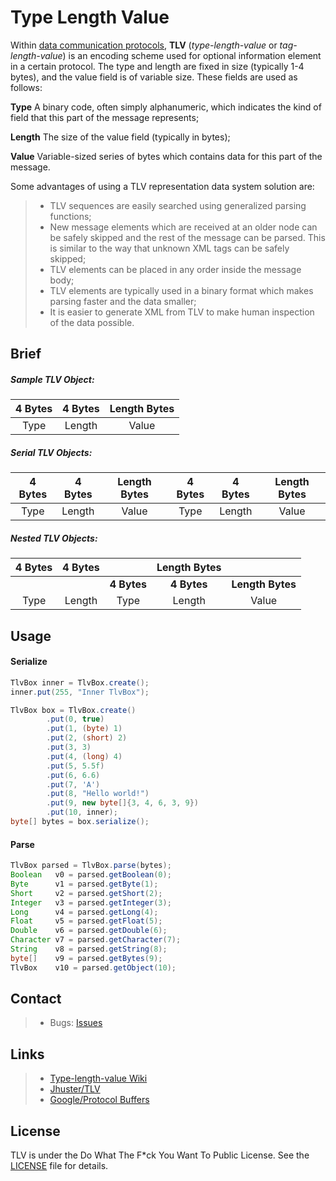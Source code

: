 # Type Length Value

Within [data communication protocols](https://en.wikipedia.org/wiki/Data_communication_protocol), **TLV** (*type-length-value* or *tag-length-value*) is an encoding scheme used for optional information element in a certain protocol.
The type and length are fixed in size (typically 1-4 bytes), and the value field is of variable size. These fields are used as follows:

**Type**
A binary code, often simply alphanumeric, which indicates the kind of field that this part of the message represents;

**Length**
The size of the value field (typically in bytes);

**Value**
Variable-sized series of bytes which contains data for this part of the message.

Some advantages of using a TLV representation data system solution are:

> * TLV sequences are easily searched using generalized parsing functions;
> * New message elements which are received at an older node can be safely skipped and the rest of the message can be parsed. This is similar to the way that unknown XML tags can be safely skipped;
> * TLV elements can be placed in any order inside the message body;
> * TLV elements are typically used in a binary format which makes parsing faster and the data smaller;
> * It is easier to generate XML from TLV to make human inspection of the data possible.

## Brief

##### Sample TLV Object:

| 4 Bytes | 4 Bytes | Length Bytes  |
| :---:   | :---:   | :---:         |
| Type    | Length  | Value         |

##### Serial TLV Objects:

| 4 Bytes | 4 Bytes | Length Bytes | 4 Bytes | 4 Bytes | Length Bytes |
| :---:   | :---:   | :---:        | :---:   | :---:   | :---:        |
| Type    | Length  | Value        | Type    | Length  | Value        |

##### Nested TLV Objects:
| 4 Bytes | 4 Bytes |             | Length Bytes |                  |
| :---:   | :---:   | :---:       | :---:        | :---:            |
|         |         | **4 Bytes** | **4 Bytes**  | **Length Bytes** |
| Type    | Length  | Type        | Length       | Value            |

## Usage

#### Serialize

```java
TlvBox inner = TlvBox.create();
inner.put(255, "Inner TlvBox");

TlvBox box = TlvBox.create()
        .put(0, true)
        .put(1, (byte) 1)
        .put(2, (short) 2)
        .put(3, 3)
        .put(4, (long) 4)
        .put(5, 5.5f)
        .put(6, 6.6)
        .put(7, 'A')
        .put(8, "Hello world!")
        .put(9, new byte[]{3, 4, 6, 3, 9})
        .put(10, inner);
byte[] bytes = box.serialize();
```

#### Parse

```java
TlvBox parsed = TlvBox.parse(bytes);
Boolean   v0 = parsed.getBoolean(0);
Byte      v1 = parsed.getByte(1);
Short     v2 = parsed.getShort(2);
Integer   v3 = parsed.getInteger(3);
Long      v4 = parsed.getLong(4);
Float     v5 = parsed.getFloat(5);
Double    v6 = parsed.getDouble(6);
Character v7 = parsed.getCharacter(7);
String    v8 = parsed.getString(8);
byte[]    v9 = parsed.getBytes(9);
TlvBox    v10 = parsed.getObject(10);
```

## Contact
> * Bugs: [Issues](https://github.com/yihleego/tlv/issues)

## Links
> * [Type-length-value Wiki](https://en.wikipedia.org/wiki/Type-length-value)
> * [Jhuster/TLV](https://github.com/Jhuster/TLV)
> * [Google/Protocol Buffers](https://github.com/protocolbuffers/protobuf)

## License
TLV is under the Do What The F*ck You Want To Public License. See the [LICENSE](https://github.com/yihleego/tlv/blob/master/LICENSE.txt) file for details.
